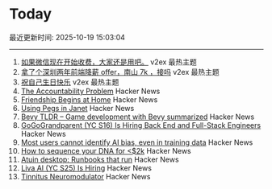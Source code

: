 # Today

最近更新时间: 2025-10-19 15:03:04

--- 
1. [如果微信现在开始收费，大家还是用吧。](https://www.v2ex.com/t/1166724) v2ex 最热主题
2. [拿了个深圳两年前端降薪 offer，南山 7k ，接吗](https://www.v2ex.com/t/1166704) v2ex 最热主题
3. [祝自己生日快乐](https://www.v2ex.com/t/1166702) v2ex 最热主题
4. [The Accountability Problem](https://www.jamesshore.com/v2/blog/2025/the-accountability-problem) Hacker News
5. [Friendship Begins at Home](https://3quarksdaily.com/3quarksdaily/2025/10/friendship-begins-at-home.html) Hacker News
6. [Using Pegs in Janet](https://articles.inqk.net/2020/09/19/how-to-use-pegs-in-janet.html) Hacker News
7. [Bevy TLDR – Game development with Bevy summarized](https://taintedcoders.com/bevy/tldr) Hacker News
8. [GoGoGrandparent (YC S16) Is Hiring Back End and Full-Stack Engineers](https://news.ycombinator.com/item?id=45631422) Hacker News
9. [Most users cannot identify AI bias, even in training data](https://www.psu.edu/news/bellisario-college-communications/story/most-users-cannot-identify-ai-bias-even-training-data) Hacker News
10. [How to sequence your DNA for <$2k](https://maxlangenkamp.substack.com/p/how-to-sequence-your-dna-for-2k) Hacker News
11. [Atuin desktop: Runbooks that run](https://github.com/atuinsh/desktop) Hacker News
12. [Liva AI (YC S25) Is Hiring](https://www.ycombinator.com/companies/liva-ai/jobs/inrUYH9-founding-engineer) Hacker News
13. [Tinnitus Neuromodulator](https://mynoise.net/NoiseMachines/neuromodulationTonesGenerator.php) Hacker News
